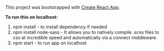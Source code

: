 This project was bootstrapped with [Create React App](https://github.com/facebook/create-react-app).

**To run this on localhost:**

1. npm install - to install dependency if needed
1. npm install node-sass - It allows you to natively compile .scss files to css at incredible speed and automatically via a connect middleware.
1. npm start - to run app on localhost

##